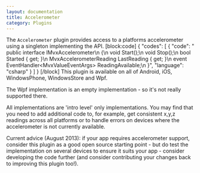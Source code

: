```yaml
---
layout: documentation
title: Accelerometer
category: Plugins
---
```

The `Accelerometer` plugin provides access to a platforms accelerometer using a singleton implementing the API.
[block:code]
{
  "codes": [
    {
      "code": " public interface IMvxAccelerometer\n {\n   void Start();\n   void Stop();\n   bool Started { get; }\n   MvxAccelerometerReading LastReading { get; }\n   event EventHandler<MvxValueEventArgs<MvxAccelerometerReading>> ReadingAvailable;\n }",
      "language": "csharp"
    }
  ]
}
[/block]
This plugin is available on all of Android, iOS, WindowsPhone, WindowsStore and Wpf.

The Wpf implementation is an empty implementation - so it's not really supported there.

All implementations are 'intro level' only implementations. You may find that you need to add additional code to, for example, get consistent x,y,z readings across all platforms or to handle errors on devices where the accelerometer is not currently available.

Current advice (August 2013): if your app requires accelerometer support, consider this plugin as a good open source starting point - but do test the implementation on several devices to ensure it suits your app - consider developing the code further (and consider contributing your changes back to improving this plugin too!).